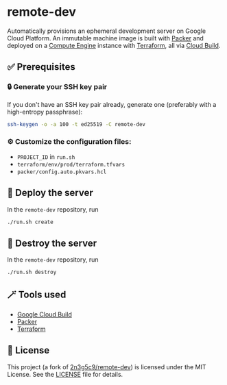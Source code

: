 # remote-dev

Automatically provisions an ephemeral development server on Google Cloud Platform. An immutable machine image is built with [Packer](https://packer.io/) and deployed on a [Compute Engine](https://cloud.google.com/compute) instance with [Terraform](https://www.terraform.io/), all via [Cloud Build](https://cloud.google.com/cloud-build).

## ✅ Prerequisites

### 🔒 Generate your SSH key pair

If you don't have an SSH key pair already, generate one (preferably with a high-entropy passphrase):

```bash
ssh-keygen -o -a 100 -t ed25519 -C remote-dev
```

### ⚙ Customize the configuration files:
  - `PROJECT_ID` in `run.sh`
  - `terraform/env/prod/terraform.tfvars`
  - `packer/config.auto.pkvars.hcl`

## 🚀 Deploy the server

In the `remote-dev` repository, run

```bash
./run.sh create
```

## 🧨 Destroy the server

In the `remote-dev` repository, run

```bash
./run.sh destroy
```

## 🪄 Tools used

- [Google Cloud Build](https://cloud.google.com/build)
- [Packer](https://www.packer.io/)
- [Terraform](https://www.terraform.io/)

## 📃 License

This project (a fork of [2n3g5c9/remote-dev](https://github.com/2n3g5c9/remote-dev)) is licensed under the MIT License. See the [LICENSE](LICENSE) file for details.

